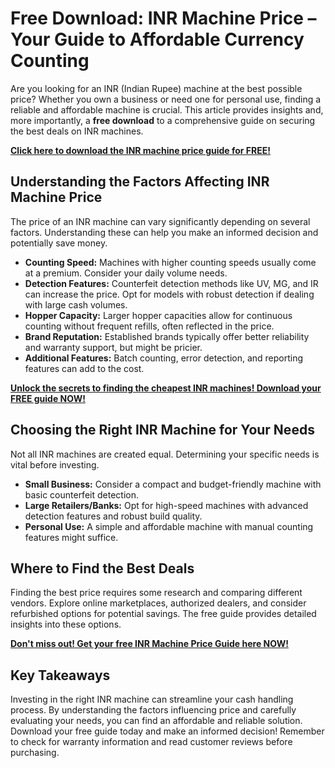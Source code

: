 # Free Download: INR Machine Price – Your Guide to Affordable Currency Counting

Are you looking for an INR (Indian Rupee) machine at the best possible price? Whether you own a business or need one for personal use, finding a reliable and affordable machine is crucial. This article provides insights and, more importantly, a **free download** to a comprehensive guide on securing the best deals on INR machines.

[**Click here to download the INR machine price guide for FREE!**](https://udemywork.com/inr-machine-price)

## Understanding the Factors Affecting INR Machine Price

The price of an INR machine can vary significantly depending on several factors. Understanding these can help you make an informed decision and potentially save money.

*   **Counting Speed:** Machines with higher counting speeds usually come at a premium. Consider your daily volume needs.
*   **Detection Features:** Counterfeit detection methods like UV, MG, and IR can increase the price. Opt for models with robust detection if dealing with large cash volumes.
*   **Hopper Capacity:** Larger hopper capacities allow for continuous counting without frequent refills, often reflected in the price.
*   **Brand Reputation:** Established brands typically offer better reliability and warranty support, but might be pricier.
*   **Additional Features:** Batch counting, error detection, and reporting features can add to the cost.

[**Unlock the secrets to finding the cheapest INR machines! Download your FREE guide NOW!**](https://udemywork.com/inr-machine-price)

## Choosing the Right INR Machine for Your Needs

Not all INR machines are created equal. Determining your specific needs is vital before investing.

*   **Small Business:** Consider a compact and budget-friendly machine with basic counterfeit detection.
*   **Large Retailers/Banks:** Opt for high-speed machines with advanced detection features and robust build quality.
*   **Personal Use:** A simple and affordable machine with manual counting features might suffice.

## Where to Find the Best Deals

Finding the best price requires some research and comparing different vendors. Explore online marketplaces, authorized dealers, and consider refurbished options for potential savings. The free guide provides detailed insights into these options.

[**Don't miss out! Get your free INR Machine Price Guide here NOW!**](https://udemywork.com/inr-machine-price)

## Key Takeaways

Investing in the right INR machine can streamline your cash handling process. By understanding the factors influencing price and carefully evaluating your needs, you can find an affordable and reliable solution. Download your free guide today and make an informed decision! Remember to check for warranty information and read customer reviews before purchasing.
